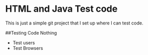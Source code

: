 # HTML and Java Test code

This is just a simple git project that I set up where I can test code. 

##Testing Code Nothing
* Test users
* Test Browsers
